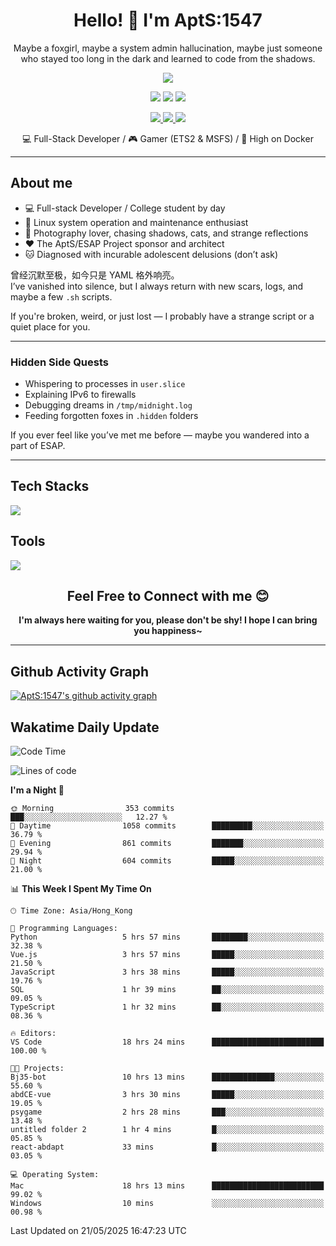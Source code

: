 <div align="center">
  <h1>Hello! 👋 I'm AptS:1547</h1>
  <p>Maybe a foxgirl, maybe a system admin hallucination, maybe just someone who stayed too long in the dark and learned to code from the shadows.</p>
</div>

<div align="center">
  <p>
    <a href="https://github.com/AptS-1547">
      <img src="https://github-readme-stats.vercel.app/api?username=AptS-1547&show_icons=true&theme=transparent" />
    </a>
  </p>

  <p>
    <img src="https://komarev.com/ghpvc/?username=AptS-1547&color=blue&style=flat-square" />
    <img src="https://img.shields.io/github/followers/AptS-1547?style=flat-square" />
    <img src="https://img.shields.io/github/stars/AptS-1547?style=flat-square" />
  </p>

  <p>
    <a href="https://www.esaps.net/">
      <img src="https://img.shields.io/badge/website-4493f8?style=for-the-badge&logo=About.me&logoColor=white" />
    </a>
    <a href="https://wwwesaps.net/feed/">
      <img src="https://img.shields.io/badge/RSS-4493f8?style=for-the-badge&logo=rss&logoColor=white" />
    </a>
    <a href="mailto:apts-1547@esaps.net">
      <img src="https://img.shields.io/badge/Email-4493f8?style=for-the-badge&logo=gmail&logoColor=white" />
    </a>
  </p>

  <p>
    💻 Full-Stack Developer / 🎮 Gamer (ETS2 & MSFS) / 🐋 High on Docker
  </p>
</div>

---

## About me

- 💻 Full-stack Developer / College student by day  
- 📶 Linux system operation and maintenance enthusiast  
- 📸 Photography lover, chasing shadows, cats, and strange reflections  
- ❤ The AptS/ESAP Project sponsor and architect  
- 🐱 Diagnosed with incurable adolescent delusions (don’t ask)

曾经沉默至极，如今只是 YAML 格外响亮。  
I’ve vanished into silence, but I always return with new scars, logs, and maybe a few `.sh` scripts.

If you're broken, weird, or just lost — I probably have a strange script or a quiet place for you.

---

### Hidden Side Quests

- Whispering to processes in `user.slice`  
- Explaining IPv6 to firewalls  
- Debugging dreams in `/tmp/midnight.log`  
- Feeding forgotten foxes in `.hidden` folders  

If you ever feel like you’ve met me before — maybe you wandered into a part of ESAP.

---

## Tech Stacks

<a href="https://skillicons.dev">
  <img src="https://skillicons.dev/icons?i=py,arduino,php,html,css,javascript,typescript,bash,java,kotlin,vue,go,nodejs,cpp,rust,tailwind" />
</a>

## Tools

<a href="https://skillicons.dev">
  <img src="https://skillicons.dev/icons?i=ae,pr,ps,au,blender,visualstudio,vscode,androidstudio,idea,anaconda,gradle,maven,npm,vite,yarn,cloudflare,docker,git,github,githubactions,jenkins,nginx,workers,wordpress,sentry,grafana,prometheus,postgres,mysql,mongodb,redis" />
</a>

<div align="center">
  <h2>Feel Free to Connect with me 😊</h2>
  <strong>I'm always here waiting for you, please don't be shy! I hope I can bring you happiness~</strong>
</div>

---

## Github Activity Graph

[![AptS:1547's github activity graph](https://github-readme-activity-graph.vercel.app/graph?username=AptS-1547&theme=react-dark)](https://github.com/AptS-1547)

## Wakatime Daily Update

<!--START_SECTION:waka-->
![Code Time](http://img.shields.io/badge/Code%20Time-511%20hrs%2011%20mins-blue)

![Lines of code](https://img.shields.io/badge/From%20Hello%20World%20I%27ve%20Written-623.9%20thousand%20lines%20of%20code-blue)

**I'm a Night 🦉** 

```text
🌞 Morning                353 commits         ███░░░░░░░░░░░░░░░░░░░░░░   12.27 % 
🌆 Daytime                1058 commits        █████████░░░░░░░░░░░░░░░░   36.79 % 
🌃 Evening                861 commits         ███████░░░░░░░░░░░░░░░░░░   29.94 % 
🌙 Night                  604 commits         █████░░░░░░░░░░░░░░░░░░░░   21.00 % 
```


📊 **This Week I Spent My Time On** 

```text
🕑︎ Time Zone: Asia/Hong_Kong

💬 Programming Languages: 
Python                   5 hrs 57 mins       ████████░░░░░░░░░░░░░░░░░   32.38 % 
Vue.js                   3 hrs 57 mins       █████░░░░░░░░░░░░░░░░░░░░   21.50 % 
JavaScript               3 hrs 38 mins       █████░░░░░░░░░░░░░░░░░░░░   19.76 % 
SQL                      1 hr 39 mins        ██░░░░░░░░░░░░░░░░░░░░░░░   09.05 % 
TypeScript               1 hr 32 mins        ██░░░░░░░░░░░░░░░░░░░░░░░   08.36 % 

🔥 Editors: 
VS Code                  18 hrs 24 mins      █████████████████████████   100.00 % 

🐱‍💻 Projects: 
Bj35-bot                 10 hrs 13 mins      ██████████████░░░░░░░░░░░   55.60 % 
abdCE-vue                3 hrs 30 mins       █████░░░░░░░░░░░░░░░░░░░░   19.05 % 
psygame                  2 hrs 28 mins       ███░░░░░░░░░░░░░░░░░░░░░░   13.48 % 
untitled folder 2        1 hr 4 mins         █░░░░░░░░░░░░░░░░░░░░░░░░   05.85 % 
react-abdapt             33 mins             █░░░░░░░░░░░░░░░░░░░░░░░░   03.05 % 

💻 Operating System: 
Mac                      18 hrs 13 mins      █████████████████████████   99.02 % 
Windows                  10 mins             ░░░░░░░░░░░░░░░░░░░░░░░░░   00.98 % 
```


 Last Updated on 21/05/2025 16:47:23 UTC
<!--END_SECTION:waka-->
